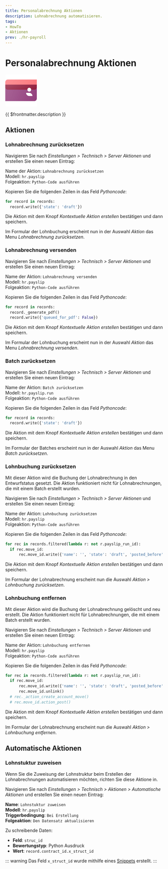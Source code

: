 ```yaml
---
title: Personalabrechnung Aktionen
description: Lohnabrechnung automatisieren.
tags:
- HowTo
- Aktionen
prev: ./hr-payroll
---
```

# Personalabrechnung Aktionen
![icons_odoo_hr_payroll](attachments/icons_odoo_hr_payroll.png)

{{ $frontmatter.description }}

## Aktionen

### Lohnabrechnung zurücksetzen

Navigieren Sie nach *Einstellungen > Technisch > Server Aktionen* und erstellen Sie einen neuen Eintrag:

Name der Aktion: `Lohnabrechnung zurücksetzen`\
Modell: `hr.payslip`\
Folgeaktion: `Python-Code ausführen`

Kopieren Sie die folgenden Zeilen in das Feld *Pythoncode*:

```python
for record in records:  
  record.write({'state': 'draft'})
```

Die Aktion mit dem Knopf *Kontextuelle Aktion erstellen* bestätigen und dann speichern.

Im Formular der Lohnbuchung erscheint nun in der Auswahl *Aktion* das Menu *Lohnabrechnung zurücksetzen*.

### Lohnabrechnung versenden

Navigieren Sie nach *Einstellungen > Technisch > Server Aktionen* und erstellen Sie einen neuen Eintrag:

Name der Aktion: `Lohnabrechnung versenden`\
Modell: `hr.payslip`\
Folgeaktion: `Python-Code ausführen`

Kopieren Sie die folgenden Zeilen in das Feld *Pythoncode*:

```python
for record in records:  
  record._generate_pdf()
  record.write({'queued_for_pdf': False})
```

Die Aktion mit dem Knopf *Kontextuelle Aktion erstellen* bestätigen und dann speichern.

Im Formular der Lohnbuchung erscheint nun in der Auswahl *Aktion* das Menu *Lohnabrechnung versenden*.

### Batch zurücksetzen

Navigieren Sie nach *Einstellungen > Technisch > Server Aktionen* und erstellen Sie einen neuen Eintrag:

Name der Aktion: `Batch zurücksetzen`\
Modell: `hr.payslip.run`\
Folgeaktion: `Python-Code ausführen`

Kopieren Sie die folgenden Zeilen in das Feld *Pythoncode*:

```python
for record in records:
  record.write({'state': 'draft'})
```

Die Aktion mit dem Knopf *Kontextuelle Aktion erstellen* bestätigen und dann speichern.

Im Formular der Batches erscheint nun in der Auswahl *Aktion* das Menu *Batch zurücksetzen*.

### Lohnbuchung zurücksetzen

Mit dieser Aktion wird die Buchung der Lohnabrechnung in den Entwurfstatus gesetzt. Die Aktion funktioniert nicht für Lohnabrechnungen, die mit einem Batch erstellt wurden.

Navigieren Sie nach *Einstellungen > Technisch > Server Aktionen* und erstellen Sie einen neuen Eintrag:

Name der Aktion: `Lohnbuchung zurücksetzen`\
Modell: `hr.payslip`\
Folgeaktion: `Python-Code ausführen`

Kopieren Sie die folgenden Zeilen in das Feld *Pythoncode*:

```python
for rec in records.filtered(lambda r: not r.payslip_run_id):
  if rec.move_id:
	  rec.move_id.write({'name': '', 'state': 'draft', 'posted_before': False })
```

Die Aktion mit dem Knopf *Kontextuelle Aktion erstellen* bestätigen und dann speichern.

Im Formular der Lohnabrechnung erscheint nun die Auswahl *Aktion > Lohnbuchung zurücksetzen*.

### Lohnbuchung entfernen

Mit dieser Aktion wird die Buchung der Lohnabrechnung gelöscht und neu erstellt. Die Aktion funktioniert nicht für Lohnabrechnungen, die mit einem Batch erstellt wurden.

Navigieren Sie nach *Einstellungen > Technisch > Server Aktionen* und erstellen Sie einen neuen Eintrag:

Name der Aktion: `Lohnbuchung entfernen`\
Modell: `hr.payslip`\
Folgeaktion: `Python-Code ausführen`

Kopieren Sie die folgenden Zeilen in das Feld *Pythoncode*:

```python
for rec in records.filtered(lambda r: not r.payslip_run_id):
  if rec.move_id:
	  rec.move_id.write({'name': '', 'state': 'draft', 'posted_before': False })
	  rec.move_id.unlink()
  # rec._action_create_account_move()
  # rec.move_id.action_post()
```

Die Aktion mit dem Knopf *Kontextuelle Aktion erstellen* bestätigen und dann speichern.

Im Formular der Lohnabrechnung erscheint nun die Auswahl *Aktion > Lohnbuchung entfernen*.


## Automatische Aktionen

### Lohnstuktur zuweisen

Wenn Sie die Zuweisung der Lohnstruktur beim Erstellen der Lohnabrechnungen automatisieren möchten, richten Sie diese Aktione in.

Navigieren Sie nach *Einstellungen > Technisch > Aktionen > Automatische Aktionen* und erstellen Sie einen neuen Eintrag:

**Name**: `Lohnstuktur zuweisen`\
**Modell**: `hr.payslip`\
**Triggerbedingung**: `Bei Erstellung`\
**Folgeaktion**: `Den Datensatz aktualisieren`

Zu schreibende Daten:
* **Feld**: `struc_id`
* **Bewertungstyp**: Python Ausdruck
* **Wert**: `record.contract_id.x_struct_id`

::: warning
Das Feld `x_struct_id` wurde mithilfe eines [Snippets](Development%20Snippets.md) erstellt.
:::